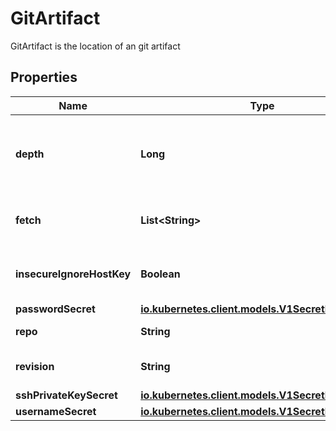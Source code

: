 

# GitArtifact

GitArtifact is the location of an git artifact
## Properties

Name | Type | Description | Notes
------------ | ------------- | ------------- | -------------
**depth** | **Long** | Depth specifies clones/fetches should be shallow and include the given number of commits from the branch tip |  [optional]
**fetch** | **List&lt;String&gt;** | Fetch specifies a number of refs that should be fetched before checkout |  [optional]
**insecureIgnoreHostKey** | **Boolean** | InsecureIgnoreHostKey disables SSH strict host key checking during git clone |  [optional]
**passwordSecret** | [**io.kubernetes.client.models.V1SecretKeySelector**](io.kubernetes.client.models.V1SecretKeySelector.md) |  |  [optional]
**repo** | **String** | Repo is the git repository | 
**revision** | **String** | Revision is the git commit, tag, branch to checkout |  [optional]
**sshPrivateKeySecret** | [**io.kubernetes.client.models.V1SecretKeySelector**](io.kubernetes.client.models.V1SecretKeySelector.md) |  |  [optional]
**usernameSecret** | [**io.kubernetes.client.models.V1SecretKeySelector**](io.kubernetes.client.models.V1SecretKeySelector.md) |  |  [optional]



